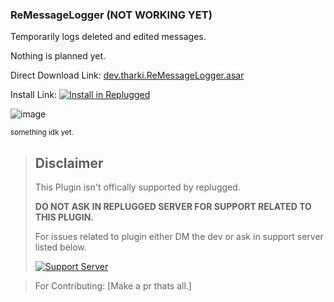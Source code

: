 ### ReMessageLogger (NOT WORKING YET)

Temporarily logs deleted and edited messages.

Nothing is planned yet.

Direct Download Link:
[dev.tharki.ReMessageLogger.asar](https://github.com/Tharki-God/ReMessageLogger/releases/latest/download/dev.tharki.ReMessageLogger.asar)

Install Link:
[![Install in Replugged](https://img.shields.io/badge/-Install%20in%20Replugged-blue?style=for-the-badge&logo=none)](https://replugged.dev/install?identifier=Tharki-God/ReMessageLogger&source=github)

![image](https://tharki-god.github.io/files-random-host/bdpluginsassets/ReMessageLogger.gif)

<sub>something idk yet.</sub>

> ## Disclaimer
>
> This Plugin isn't offically supported by replugged.
>
>**DO NOT ASK IN REPLUGGED SERVER FOR SUPPORT RELATED TO THIS PLUGIN.**
>
> For issues related to plugin either DM the dev or ask in support server listed below.
>
>
> [![Support Server](https://discordapp.com/api/guilds/919649417005506600/widget.png?style=banner3)](https://discord.gg/SgKSKyh9gY)





> For Contributing: [Make a pr thats all.]
